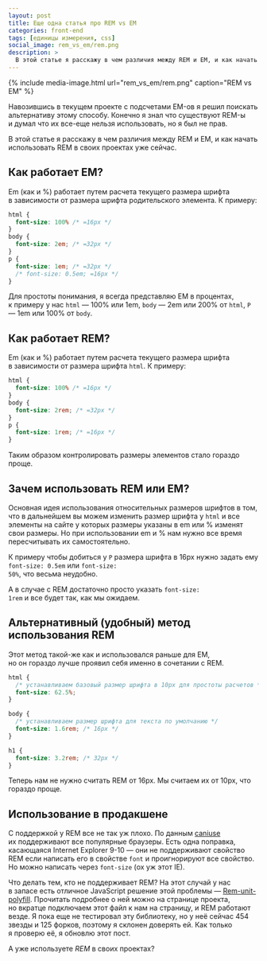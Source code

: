 ```yaml
---
layout: post
title: Еще одна статья про REM vs EM
categories: front-end
tags: [единицы измерения, css]
social_image: rem_vs_em/rem.png
description: >
  В этой статье я расскажу в чем различия между REM и EM, и как начать использовать REM в своих проектах уже сейчас.
---
```


{%
	include media-image.html
	url="rem_vs_em/rem.png"
	caption="REM vs EM"
%}

Навозившись в текущем проекте с подсчетами EM-ов я решил поискать альтернативу этому способу. Конечно я знал что существуют REM-ы и думал что их все-еще нельзя использовать, но я был не прав.

В этой статье я расскажу в чем различия между REM и EM, и как начать использовать REM в своих проектах уже сейчас.

<h2>Как работает EM?</h2>

Em (как и %) работает путем расчета текущего размера шрифта в зависимости от размера шрифта родительского элемента. К примеру:

~~~css
html {
  font-size: 100% /* =16px */
}
body {
  font-size: 2em; /* =32px */
}
p {
  font-size: 1em; /* =32px */
  /* font-size: 0.5em; =16px */
}
~~~

Для простоты понимания, я всегда представляю EM в процентах, к примеру у нас <code>html</code> — 100% или 1em, <code>body</code> — 2em или 200% от <code>html</code>, <code>P</code> — 1em или 100% от <code>body</code>.

<h2>Как работает REM?</h2>
Em (как и %) работает путем расчета текущего размера шрифта в зависимости от размера шрифта <code>html</code>. К примеру:

~~~css
html {
  font-size: 100% /* =16px */
}
body {
  font-size: 2rem; /* =32px */
}
p {
  font-size: 1rem; /* =16px */
}
~~~

Таким образом контролировать размеры элементов стало гораздо проще.

<h2>Зачем использовать REM или EM?</h2>

Основная идея использования относительных размеров шрифтов в том, что в дальнейшем вы можем изменить размер шрифта у <code>html</code> и все элементы на сайте у которых размеры указаны в em или % изменят свои размеры. Но при использовании em и % нам нужно все время пересчитывать их самостоятельно.

К примеру чтобы добиться у <code>P</code> размера шрифта в 16px нужно задать ему <code>font-size: 0.5em</code> или <code>font-size: 50%</code>, что весьма неудобно.

А в случае с REM достаточно просто указать <code>font-size: 1rem</code> и все будет так, как мы ожидаем.

<h2>Альтернативный (удобный) метод использования REM</h2>
Этот метод такой-же как и использовался раньше для EM, но он гораздо лучше проявил себя именно в сочетании с REM.

~~~css
html {
  /* устанавливаем базовый размер шрифта в 10px для простоты расчетов */
  font-size: 62.5%;
}

body {
  /* устанавливаем размер шрифта для текста по умолчанию */
  font-size: 1.6rem; /* 16px */
}

h1 {
  font-size: 3.2rem; /* 32px */
}
~~~

Теперь нам не нужно считать REM от 16px. Мы считаем их от 10px, что гораздо проще.

<h2>Использование в продакшене</h2>
С поддержкой у REM все не так уж плохо. По данным <a href="http://caniuse.com/#search=rem">caniuse</a> их поддерживают все популярные браузеры. Есть одна поправка, касающаяся Internet Explorer 9-10 — они не поддерживают свойство REM если написать его в свойстве <code>font</code> и проигнорируют все свойство. Но можно написать через <code>font-size</code> (ох уж этот IE).

Что делать тем, кто не поддерживает REM? На этот случай у нас в запасе есть отличное JavaScript решение этой проблемы — <a href="http://chuckcarpenter.github.io/REM-unit-polyfill/">Rem-unit-polyfill</a>. Прочитать подробнее о ней можно на странице проекта, но вкратце подключаем этот файл к нам на страницу, и REM работают везде. Я пока еще не тестировал эту библиотеку, но у неё сейчас 454 звезды и 125 форков, поэтому я склонен доверять ей. Как только я проверю её, я обновлю этот пост.

А уже используете <em>REM</em> в своих проектах?
